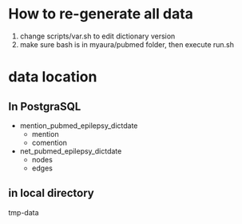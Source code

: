 # How to re-generate all data

1. change scripts/var.sh to edit dictionary version
2. make sure bash is in myaura/pubmed folder, then execute run.sh

# data location

## In PostgraSQL

- mention_pubmed_epilepsy_dictdate
  - mention
  - comention
- net_pubmed_epilepsy_dictdate
  - nodes
  - edges
  
## in local directory

tmp-data